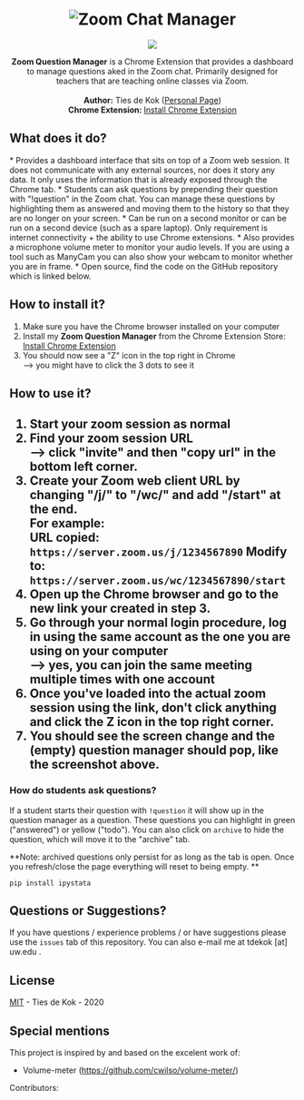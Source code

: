 <h1 align="center">
   <img src="https://i.imgur.com/tOv8anB.png" alt="Zoom Chat Manager" title="Zoom Chat Manager" />
</h1>
<p align="center">  
 <a href="https://opensource.org/licenses/MIT"><img src="https://img.shields.io/badge/license-MIT-blue.svg"></a>

</p>

<p align="center">
  <strong>Zoom Question Manager</strong> is a Chrome Extension that provides a dashboard to manage questions aked in the Zoom chat. Primarily designed for teachers that are teaching online classes via Zoom.  <br> <br>
  <span><strong>Author:</strong> Ties de Kok (<a href="http://www.TiesdeKok.com">Personal Page</a>)</span><br>
  <span><strong>Chrome Extension: </strong><a href="https://chrome.google.com/webstore/detail/zoom-question-manager/babjamahlgjbgacemlagcpohencmghen ">Install Chrome Extension </a></span><br>

</p>

<h2>What does it do?</h2>
* Provides a dashboard interface that sits on top of a Zoom web session. It does not communicate with any external sources, nor does it story any data. It only uses the information that is already exposed through the Chrome tab. 
* Students can ask questions by prepending their question with "!question" in the Zoom chat. You can manage these questions by highlighting them as answered and moving them to the history so that they are no longer on your screen. 
* Can be run on a second monitor or can be run on a second device (such as a spare laptop). Only requirement is internet connectivity + the ability to use Chrome extensions. 
* Also provides a microphone volume meter to monitor your audio levels. If you are using a tool such as ManyCam you can also show your webcam to monitor whether you are in frame. 
* Open source, find the code on the GitHub repository which is linked below. 

<h2>How to install it?</h2>

1. Make sure you have the Chrome browser installed on your computer
2. Install my <b>Zoom Question Manager</b> from the Chrome Extension Store: <br><a href="https://chrome.google.com/webstore/detail/zoom-question-manager/babjamahlgjbgacemlagcpohencmghen ">Install Chrome Extension </a>
3. You should now see a "Z" icon in the top right in Chrome <br> --> you might have to click the 3 dots to see it

<h2>How to use it?<h2>

1. Start your zoom session as normal
2. Find your zoom session URL <br> --> click "invite" and then "copy url" in the bottom left corner. 
3. Create your Zoom web client URL by changing "/j/" to "/wc/" and add "/start" at the end. <br> <b>For example: </b><br>
URL copied: `https://server.zoom.us/j/1234567890`
Modify to:  `https://server.zoom.us/wc/1234567890/start`
4. Open up the Chrome browser and go to the new link your created in step 3.
5. Go through your normal login procedure, log in using the same account as the one you are using on your computer <br> --> yes, you can join the same meeting multiple times with one account
6. Once you've loaded into the actual zoom session using the link, don't click anything and click the Z icon in the top right corner. 
7. You should see the screen change and the (empty) question manager should pop, like the screenshot above. 

### **How do students ask questions?**

If a student starts their question with  `!question` it will show up in the question manager as a question. These questions you can highlight in green ("answered") or yellow ("todo"). You can also click on `archive` to hide the question, which will move it to the "archive" tab. 

**Note: archived questions only persist for as long as the tab is open. Once you refresh/close the page everything will reset to being empty. **

    pip install ipystata


  
 
<h2 id="questions">Questions or Suggestions?</h2>

If you have questions / experience problems / or have suggestions please use the `issues` tab of this repository.   You can also e-mail me at tdekok [at] uw.edu .

<h2 id="license">License</h2>  

[MIT](LICENSE) - Ties de Kok - 2020

<h2 id="specialthanks">Special mentions</h2>

This project is inspired by and based on the excelent work of:  

- Volume-meter (https://github.com/cwilso/volume-meter/)

Contributors:  

